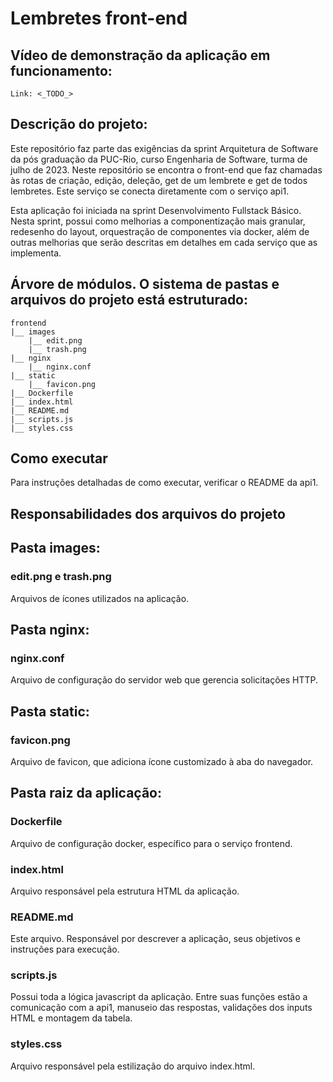 # Lembretes front-end

## Vídeo de demonstração da aplicação em funcionamento:
    Link: <_TODO_>

## Descrição do projeto:
   Este repositório faz parte das exigências da sprint Arquitetura de Software
  da pós graduação da PUC-Rio, curso Engenharia de Software, turma de julho de 2023.
   Neste repositório se encontra o front-end que faz chamadas às rotas de criação,
  edição, deleção, get de um lembrete e get de todos lembretes. Este serviço
  se conecta diretamente com o serviço api1.

   Esta aplicação foi iniciada na sprint Desenvolvimento Fullstack Básico.
  Nesta sprint, possui como melhorias a componentização mais granular, redesenho
  do layout, orquestração de componentes via docker, além de outras melhorias
  que serão descritas em detalhes em cada serviço que as implementa.

## Árvore de módulos. O sistema de pastas e arquivos do projeto está estruturado:
    frontend
    |__ images
        |__ edit.png
        |__ trash.png
    |__ nginx
        |__ nginx.conf
    |__ static
        |__ favicon.png
    |__ Dockerfile
    |__ index.html
    |__ README.md
    |__ scripts.js
    |__ styles.css

## Como executar
   Para instruções detalhadas de como executar, verificar o README da api1.

## Responsabilidades dos arquivos do projeto

## Pasta images:
  ### edit.png e trash.png
   Arquivos de ícones utilizados na aplicação.

## Pasta nginx:
  ### nginx.conf
   Arquivo de configuração do servidor web que gerencia solicitações HTTP.

## Pasta static:
  ### favicon.png
   Arquivo de favicon, que adiciona ícone customizado à aba do navegador.

## Pasta raiz da aplicação:
  ### Dockerfile
   Arquivo de configuração docker, específico para o serviço frontend.

  ### index.html
   Arquivo responsável pela estrutura HTML da aplicação.

  ### README.md
   Este arquivo. Responsável por descrever a aplicação, seus objetivos
  e instruções para execução.

  ### scripts.js
   Possui toda a lógica javascript da aplicação. Entre suas funções
  estão a comunicação com a api1, manuseio das respostas, validações dos 
  inputs HTML e montagem da tabela.

  ### styles.css
   Arquivo responsável pela estilização do arquivo index.html.
